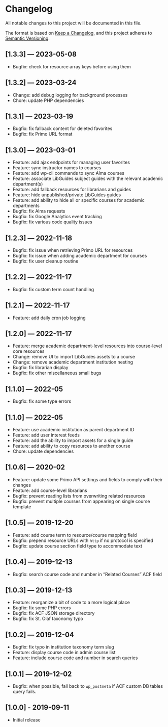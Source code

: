 # Changelog

All notable changes to this project will be documented in this file.

The format is based on [Keep a Changelog](https://keepachangelog.com/en/1.0.0/), and this project adheres to [Semantic Versioning](https://semver.org/spec/v2.0.0.html).

## [1.3.3] — 2023-05-08

- Bugfix: check for resource array keys before using them

## [1.3.2] — 2023-03-24

- Change: add debug logging for background processes
- Chore: update PHP dependencies

## [1.3.1] — 2023-03-19

- Bugfix: fix fallback content for deleted favorites
- Bugfix: fix Primo URL format

## [1.3.0] — 2023-03-01

- Feature: add ajax endpoints for managing user favorites
- Feature: sync instructor names to courses
- Feature: add wp-cli commands to sync Alma courses
- Feature: associate LibGuides subject guides with the relevant academic department(s)
- Feature: add fallback resources for librarians and guides
- Feature: hide unpublished/private LibGuides guides
- Feature: add ability to hide all or specific courses for academic departments
- Bugfix: fix Alma requests
- Bugfix: fix Google Analytics event tracking
- Bugfix: fix various code quality issues

## [1.2.3] — 2022-11-18
- Bugfix: fix issue when retrieving Primo URL for resources
- Bugfix: fix issue when adding academic department for courses
- Bugfix: fix user cleanup routine

## [1.2.2] — 2022-11-17
- Bugfix: fix custom term count handling

## [1.2.1] — 2022-11-17
- Feature: add daily cron job logging

## [1.2.0] — 2022-11-17
- Feature: merge academic department-level resources into course-level core resources
- Change: remove UI to import LibGuides assets to a course
- Change: remove academic department institution nesting
- Bugfix: fix librarian display
- Bugfix: fix other miscellaneous small bugs

## [1.1.0] — 2022-05
- Bugfix: fix some type errors

## [1.1.0] — 2022-05
- Feature: use academic institution as parent department ID
- Feature: add user interest feeds
- Feature: add the ability to import assets for a single guide
- Feature: add ability to copy resources to another course
- Chore: update dependencies

## [1.0.6] — 2020-02
- Feature: update some Primo API settings and fields to comply with their changes
- Feature: add course-level librarians
- Bugfix: prevent reading lists from overwriting related resources
- Bugfix: prevent multiple courses from appearing on single course template

## [1.0.5] — 2019-12-20
- Feature: add course term to resource/course mapping field
- Bugfix: prepend resource URLs with `http` if no protocol is specified
- Bugfix: update course section field type to accommodate text

## [1.0.4] — 2019-12-13
- Bugfix: search course code and number in “Related Courses” ACF field

## [1.0.3] — 2019-12-13
- Feature: reorganize a bit of code to a more logical place
- Bugfix: fix some PHP errors
- Bugfix: fix ACF JSON storage directory
- Bugfix: fix St. Olaf taxonomy typo

## [1.0.2] — 2019-12-04
- Bugfix: fix typo in institution taxonomy term slug
- Feature: display course code in admin course list
- Feature: include course code and number in search queries

## [1.0.1] — 2019-12-02
- Bugfix: when possible, fall back to `wp_postmeta` if ACF custom DB tables query fails.

## [1.0.0] - 2019-09-11
- Initial release
